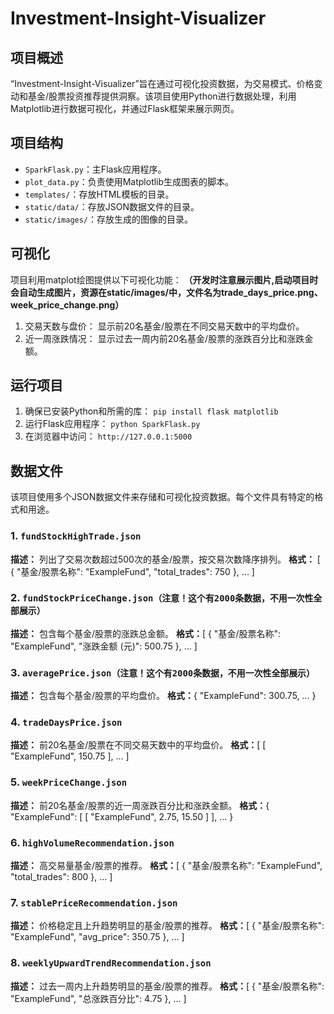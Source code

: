 # Investment-Insight-Visualizer

## 项目概述
“Investment-Insight-Visualizer”旨在通过可视化投资数据，为交易模式、价格变动和基金/股票投资推荐提供洞察。该项目使用Python进行数据处理，利用Matplotlib进行数据可视化，并通过Flask框架来展示网页。

## 项目结构
- `SparkFlask.py`：主Flask应用程序。
- `plot_data.py`：负责使用Matplotlib生成图表的脚本。
- `templates/`：存放HTML模板的目录。
- `static/data/`：存放JSON数据文件的目录。
- `static/images/`：存放生成的图像的目录。

## 可视化
项目利用matplot绘图提供以下可视化功能： 
**（开发时注意展示图片,启动项目时会自动生成图片，资源在static/images/中，文件名为trade_days_price.png、week_price_change.png）**
1. 交易天数与盘价： 显示前20名基金/股票在不同交易天数中的平均盘价。
2. 近一周涨跌情况： 显示过去一周内前20名基金/股票的涨跌百分比和涨跌金额。

## 运行项目
1. 确保已安装Python和所需的库：
   `pip install flask matplotlib`
2. 运行Flask应用程序：
   `python SparkFlask.py`
4. 在浏览器中访问：
   `http://127.0.0.1:5000`
## 数据文件
该项目使用多个JSON数据文件来存储和可视化投资数据。每个文件具有特定的格式和用途。

### 1. `fundStockHighTrade.json`
**描述：** 列出了交易次数超过500次的基金/股票，按交易次数降序排列。
**格式：**
[
  {
    "基金/股票名称": "ExampleFund",
    "total_trades": 750
  },
  ...
]

### 2. `fundStockPriceChange.json（注意！这个有2000条数据，不用一次性全部展示）`
**描述：** 包含每个基金/股票的涨跌总金额。
**格式：**[
  {
    "基金/股票名称": "ExampleFund",
    "涨跌金额 (元)": 500.75
  },
  ...
]

### 3. `averagePrice.json（注意！这个有2000条数据，不用一次性全部展示）`
**描述：** 包含每个基金/股票的平均盘价。 
**格式：**{
  "ExampleFund": 300.75,
  ...
}

### 4. `tradeDaysPrice.json`
**描述：** 前20名基金/股票在不同交易天数中的平均盘价。 
**格式：**[
  [
    "ExampleFund",
    150.75
  ],
  ...
]

### 5. `weekPriceChange.json`
**描述：** 前20名基金/股票的近一周涨跌百分比和涨跌金额。 
**格式：**{
  "ExampleFund": [
    [
      "ExampleFund",
      2.75,
      15.50
    ]
  ],
  ...
}

### 6. `highVolumeRecommendation.json`
**描述：** 高交易量基金/股票的推荐。 
**格式：**[
  {
    "基金/股票名称": "ExampleFund",
    "total_trades": 800
  },
  ...
]

### 7. `stablePriceRecommendation.json`
**描述：** 价格稳定且上升趋势明显的基金/股票的推荐。 
**格式：**[
  {
    "基金/股票名称": "ExampleFund",
    "avg_price": 350.75
  },
  ...
]

### 8. `weeklyUpwardTrendRecommendation.json`
**描述：** 过去一周内上升趋势明显的基金/股票的推荐。 
**格式：**[
  {
    "基金/股票名称": "ExampleFund",
    "总涨跌百分比": 4.75
  },
  ...
]


